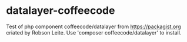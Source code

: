 # datalayer-coffeecode
Test of php component coffeecode/datalayer from https://packagist.org criated by Robson Leite. Use 'composer coffeecode/datalayer' to install.
